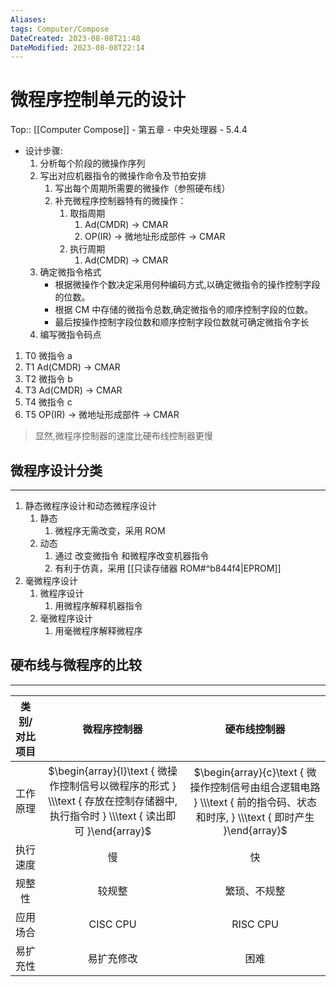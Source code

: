 ```yaml
---
Aliases: 
tags: Computer/Compose 
DateCreated: 2023-08-08T21:48
DateModified: 2023-08-08T22:14
---
```

# 微程序控制单元的设计

Top:: [[Computer Compose]] - 第五章 - 中央处理器 - 5.4.4

- 设计步骤:
	1. 分析每个阶段的微操作序列
	2. 写出对应机器指令的微操作命令及节拍安排
		1. 写出每个周期所需要的微操作（参照硬布线）
		2. 补充微程序控制器特有的微操作：
			1. 取指周期
				1. Ad(CMDR) -> CMAR
				2. OP(IR) -> 微地址形成部件 -> CMAR
			2. 执行周期
				1. Ad(CMDR) -> CMAR
	3. 确定微指令格式
		- 根据微操作个数决定采用何种编码方式,以确定微指令的操作控制字段的位数。
		- 根据 CM 中存储的微指令总数,确定微指令的顺序控制字段的位数。
		- 最后按操作控制字段位数和顺序控制字段位数就可确定微指令字长
	4. 编写微指令码点

1. T0 微指令 a
2. T1 Ad(CMDR) -> CMAR
3. T2 微指令 b
4. T3 Ad(CMDR) -> CMAR
5. T4 微指令 c
6. T5 OP(IR) -> 微地址形成部件 -> CMAR

> 显然,微程序控制器的速度比硬布线控制器更慢

## 微程序设计分类
---
1. 静态微程序设计和动态微程序设计
	1. 静态
		1. 微程序无需改变，采用 ROM
	2. 动态
		1. 通过 改变微指令 和微程序改变机器指令
		2. 有利于仿真，采用 [[只读存储器 ROM#^b844f4|EPROM]]
2. 毫微程序设计
	1. 微程序设计
		1. 用微程序解释机器指令
	2. 毫微程序设计
		1. 用毫微程序解释微程序
  
## 硬布线与微程序的比较
---

| 类别/对比项目 | 微程序控制器 | 硬布线控制器 |
| :---: | :---: | :---: |
| 工作原理 | $\begin{array}{l}\text { 微操作控制信号以微程序的形式 } \\\text { 存放在控制存储器中, 执行指令时 } \\\text { 读出即可 }\end{array}$ | $\begin{array}{c}\text { 微操作控制信号由组合逻辑电路 } \\\text { 前的指令码、状态和时序, } \\\text { 即时产生 }\end{array}$ |
| 执行速度 | 慢 | 快 |
| 规整性 | 较规整 |  繁琐、不规整|
| 应用场合 | CISC CPU  | RISC CPU |
| 易扩充性 | 易扩充修改 | 困难 |
